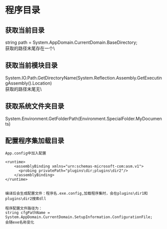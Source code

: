 # 程序目录

## 获取当前目录

string path = System.AppDomain.CurrentDomain.BaseDirectory;  
获取的路径末尾存在一个\


## 获取当前模块目录

System.IO.Path.GetDirectoryName(System.Reflection.Assembly.GetExecutingAssembly().Location)  
获取的路径末尾无\


## 获取系统文件夹目录
System.Environment.GetFolderPath(Environment.SpecialFolder.MyDocuments)

## 配置程序集加载目录

```
App.config中加入配置

<runtime>
    <assemblyBinding xmlns="urn:schemas-microsoft-com:asm.v1">
      <probing privatePath="plugins\dir;plugins\dir2"/>
    </assemblyBinding>
</runtime>


编译后会生成配置文件：程序名.exe.config,加载程序集时，会在plugins\dir1和plugins\dir2搜索dll

程序配置文件路径为：
string cfgPathName = System.AppDomain.CurrentDomain.SetupInformation.ConfigurationFile;
会随exe名称变化

```
